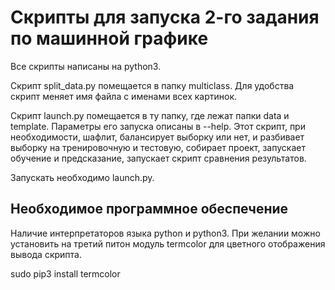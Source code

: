 # Скрипты для запуска 2-го задания по машинной графике

Все скрипты написаны на python3.

Скрипт split\_data.py помещается в папку multiclass. Для удобства скрипт меняет имя файла с именами всех картинок.

Скрипт launch.py помещается в ту папку, где лежат папки data и template. Параметры его запуска описаны в --help. Этот скрипт, при необходимости, шафлит, балансирует выборку или нет, и разбивает выборку на тренировочную и тестовую, собирает проект, запускает обучение и предсказание, запускает скрипт сравнения результатов.

Запускать необходимо launch.py.

## Необходимое программное обеспечение

Наличие интерпретаторов языка python и python3.
При желании можно установить на третий питон модуль termcolor для цветного отображения вывода скрипта.

sudo pip3 install termcolor
